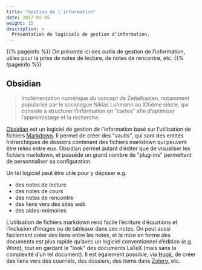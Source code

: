 ```yaml
---
title: "Gestion de l’information"
date: 2017-01-05
weight: 15
description: >
  Présentation de logiciels de gestion d’information.
---
```


{{% pageinfo %}}
On présente ici des outils de gestion de l’information, utiles pour la prise de notes de lecture, de notes de rencontre, etc.
{{% /pageinfo %}}

## Obsidian

> Implémentation numérique du concept de Zettelkasten, notamment popularisé par le sociologue Niklas Luhmann au XXième siècle, qui consiste à structurer l’information en "cartes" afin d’optimiser l’apprentissage et la recherche.

[Obsidian](https://obsidian.md) est un logiciel de gestion de l’information basé sur l’utilisation de fichiers [Markdown](../../langages/markdown). Il permet de créer des "vaults", qui sont des entités hiérarchiques de dossiers contenant des fichiers markdown qui peuvent être reliés entre eux. Obsidian permet autant d’éditer que de visualiser les fichiers markdown, et possède un grand nombre de "plug-ins" permettant de personnaliser sa configuration.

Un tel logiciel peut être utile pour y déposer e.g.

* des notes de lecture
* des notes de cours
* des notes de rencontre
* des liens vers des sites web
* des aides-mémoires

L’utilisation de fichiers markdown rend facile l’écriture d’équations et l’inclusion d’images ou de tableaux dans ces notes. On peut aussi facilement créer des liens entre les notes, et la mise en forme des documents est plus rapide qu’avec un logiciel conventionnel d’édition (e.g. Word), tout en gardant le "look" des documents LaTeX (mais sans la complexité d’un tel document). Il est également possible, via [Hook](../../outils/autres-outils#hook), de créer des liens vers des courriels, des dossiers, des items dans [Zotero](../gestion-bibliographique#zotero), etc.

